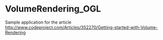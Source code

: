 # VolumeRendering_OGL

Sample application for the article http://www.codeproject.com/Articles/352270/Getting-started-with-Volume-Rendering
